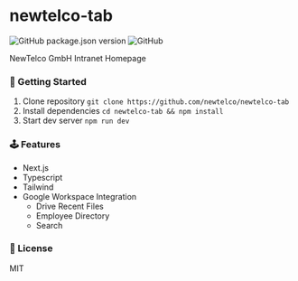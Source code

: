 # newtelco-tab

![GitHub package.json version](https://img.shields.io/github/package-json/v/newtelco/newtelco-tab?style=flat-square)
![GitHub](https://img.shields.io/github/license/newtelco/newtelco-tab?style=flat-square)

NewTelco GmbH Intranet Homepage

### 🏁 Getting Started

1. Clone repository `git clone https://github.com/newtelco/newtelco-tab`
2. Install dependencies `cd newtelco-tab && npm install`
3. Start dev server `npm run dev`

### 🕹️ Features

- Next.js
- Typescript
- Tailwind
- Google Workspace Integration
  - Drive Recent Files
  - Employee Directory
  - Search

### 📝 License

MIT
